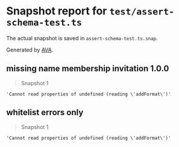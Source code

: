 # Snapshot report for `test/assert-schema-test.ts`

The actual snapshot is saved in `assert-schema-test.ts.snap`.

Generated by [AVA](https://ava.li).

## missing name membership invitation 1.0.0

> Snapshot 1

    'Cannot read properties of undefined (reading \'addFormat\')'

## whitelist errors only

> Snapshot 1

    'Cannot read properties of undefined (reading \'addFormat\')'
